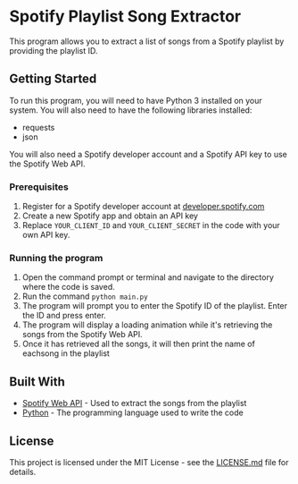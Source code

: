 # Spotify Playlist Song Extractor

This program allows you to extract a list of songs from a Spotify playlist by providing the playlist ID. 

## Getting Started

To run this program, you will need to have Python 3 installed on your system. You will also need to have the following libraries installed:
- requests
- json

You will also need a Spotify developer account and a Spotify API key to use the Spotify Web API.

### Prerequisites

1. Register for a Spotify developer account at [developer.spotify.com](https://developer.spotify.com/)
2. Create a new Spotify app and obtain an API key
3. Replace `YOUR_CLIENT_ID` and `YOUR_CLIENT_SECRET` in the code with your own API key.

### Running the program

1. Open the command prompt or terminal and navigate to the directory where the code is saved.
2. Run the command `python main.py`
3. The program will prompt you to enter the Spotify ID of the playlist. Enter the ID and press enter.
4. The program will display a loading animation while it's retrieving the songs from the Spotify Web API.
5. Once it has retrieved all the songs, it will then print the name of eachsong in the playlist

## Built With
- [Spotify Web API](https://developer.spotify.com/documentation/web-api/) - Used to extract the songs from the playlist
- [Python](https://www.python.org/) - The programming language used to write the code


## License

This project is licensed under the MIT License - see the [LICENSE.md](LICENSE.md) file for details.

